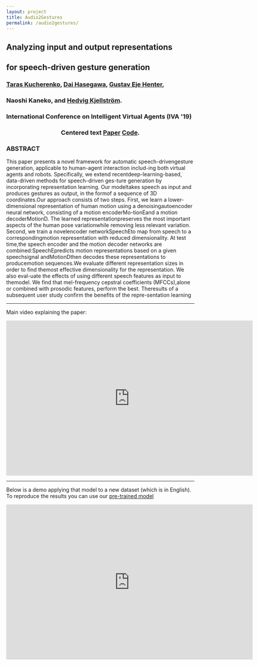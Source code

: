 ```yaml
---
layout: project
title: Audio2Gestures
permalink: /audio2gestures/
---
```


## Analyzing input and output representations
## for speech-driven gesture generation
### [Taras  Kucherenko](https://svito-zar.github.io),  [Dai  Hasegawa](https://hasegawadai.info/), [Gustav  Eje  Henter](https://people.kth.se/~ghe/),
### Naoshi  Kaneko, and [Hedvig Kjellström](http://www.csc.kth.se/~hedvig/). 
### International Conference on Intelligent Virtual Agents (IVA '19)

### <center>Centered text [Paper](https://www.researchgate.net/publication/331645229_Analyzing_Input_and_Output_Representations_for_Speech-Driven_Gesture_Generation)    [Code](https://github.com/GestureGeneration/Speech_driven_gesture_generation_with_autoencoder). </center>

### ABSTRACT
This paper presents a novel framework for automatic speech-drivengesture generation, applicable to human-agent interaction includ-ing both virtual agents and robots. Specifically, we extend recentdeep-learning-based, data-driven methods for speech-driven ges-ture generation by incorporating representation learning. Our modeltakes speech as input and produces gestures as output, in the formof a sequence of 3D coordinates.Our approach consists of two steps. First, we learn a lower-dimensional representation of human motion using a denoisingautoencoder neural network, consisting of a motion encoderMo-tionEand a motion decoderMotionD. The learned representationpreserves the most important aspects of the human pose variationwhile removing less relevant variation. Second, we train a novelencoder networkSpeechEto map from speech to a correspondingmotion representation with reduced dimensionality. At test time,the speech encoder and the motion decoder networks are combined:SpeechEpredicts motion representations based on a given speechsignal andMotionDthen decodes these representations to producemotion sequences.We evaluate different representation sizes in order to find themost effective dimensionality for the representation. We also eval-uate the effects of using different speech features as input to themodel. We find that mel-frequency cepstral coefficients (MFCCs),alone or combined with prosodic features, perform the best. Theresults of a subsequent user study confirm the benefits of the repre-sentation learning

***

Main video explaining the paper:

<iframe width="660" height="415" src="https://www.youtube.com/embed/Iv7UBe92zrw" frameborder="0" allow="accelerometer; autoplay; encrypted-media; gyroscope; picture-in-picture" allowfullscreen></iframe>

***

Below is a demo applying that model to a new dataset (which is in English).
To reproduce the results you can use our [pre-trained model](https://github.com/Svito-zar/speech-driven-hand-gesture-generation-demo)

<iframe width="660" height="415" src="https://youtube.com/embed/tQLVyTVtsSU" frameborder="0" allow="accelerometer; autoplay; encrypted-media; gyroscope; picture-in-picture" allowfullscreen></iframe>

